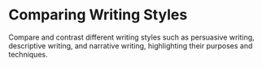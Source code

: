 # Comparing Writing Styles

Compare and contrast different writing styles such as persuasive writing, descriptive writing, and narrative writing, highlighting their purposes and techniques.